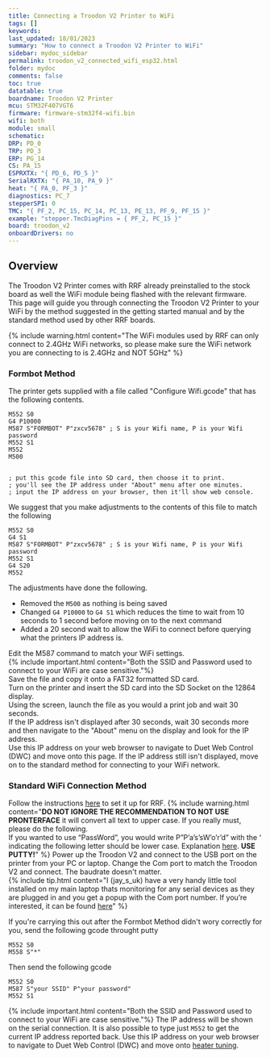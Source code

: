 ```yaml
---
title: Connecting a Troodon V2 Printer to WiFi 
tags: []
keywords: 
last_updated: 18/01/2023
summary: "How to connect a Troodon V2 Printer to WiFi"
sidebar: mydoc_sidebar
permalink: troodon_v2_connected_wifi_esp32.html
folder: mydoc
comments: false
toc: true
datatable: true
boardname: Troodon V2 Printer
mcu: STM32F407VGT6
firmware: firmware-stm32f4-wifi.bin
wifi: both
module: small
schematic: 
DRP: PD_0
TRP: PD_3
ERP: PG_14
CS: PA_15
ESPRXTX: "{ PD_6, PD_5 }"
SerialRXTX: "{ PA_10, PA_9 }"
heat: "{ PA_0, PF_3 }"
diagnostics: PC_7
stepperSPI: 0
TMC: "{ PF_2, PC_15, PC_14, PC_13, PE_13, PF_9, PF_15 }"
example: "stepper.TmcDiagPins = { PF_2, PC_15 }"
board: troodon_v2
onboardDrivers: no
---
```


## Overview

The Troodon V2 Printer comes with RRF already preinstalled to the stock board as well the WiFi module being flashed with the relevant firmware. This page will guide you through connecting the Troodon V2 Printer to your WiFi by the method suggested in the getting started manual and by the standard method used by other RRF boards.  

{% include warning.html content="The WiFi modules used by RRF can only connect to 2.4GHz WiFi networks, so please make sure the WiFi network you are connecting to is 2.4GHz and NOT 5GHz" %}

### Formbot Method

The printer gets supplied with a file called "Configure Wifi.gcode" that has the following contents.
```
M552 S0
G4 P10000
M587 S"FORMBOT" P"zxcv5678" ; S is your Wifi name, P is your Wifi password
M552 S1
M552
M500


; put this gcode file into SD card, then choose it to print.
; you'll see the IP address under "About" menu after one minutes.
; input the IP address on your browser, then it'll show web console.
```
We suggest that you make adjustments to the contents of this file to match the following
```
M552 S0
G4 S1
M587 S"FORMBOT" P"zxcv5678" ; S is your Wifi name, P is your Wifi password
M552 S1
G4 S20
M552
```
The adjustments have done the following.
* Removed the `M500` as nothing is being saved
* Changed `G4 P10000` to `G4 S1` which reduces the time to wait from 10 seconds to 1 second before moving on to the next command
* Added a 20 second wait to allow the WiFi to connect before querying what the printers IP address is.

Edit the M587 command to match your WiFi settings.  
{% include important.html content="Both the SSID and Password used to connect to your WiFi are case sensitive."%}   
Save the file and copy it onto a FAT32 formatted SD card.  
Turn on the printer and insert the SD card into the SD Socket on the 12864 display.  
Using the screen, launch the file as you would a print job and wait 30 seconds.  
If the IP address isn't displayed after 30 seconds, wait 30 seconds more and then navigate to the "About" menu on the display and look for the IP address.  
Use this IP address on your web browser to navigate to Duet Web Control (DWC) and move onto this page.
If the IP address still isn't displayed, move on to the standard method for connecting to your WiFi network.

### Standard WiFi Connection Method

Follow the instructions [here](putty.html) to set it up for RRF.
{% include warning.html content="**DO NOT IGNORE THE RECOMMENDATION TO NOT USE PRONTERFACE** it will convert all text to upper case. If you really must, please do the following. <br/>  If you wanted to use “PassWord”, you would write P”P’a’s’sW’o’r’d” with the ‘ indicating the following letter should be lower case. Explanation [here](https://docs.duet3d.com/en/User_manual/Reference/Gcodes#m587-add-wifi-host-network-to-remembered-list-or-list-remembered-networks). **USE PUTTY!**" %}
Power up the Troodon V2 and connect to the USB port on the printer from your PC or laptop. 
Change the Com port to match the Troodon V2 and connect. The baudrate doesn't matter.  
{% include tip.html content="I (jay_s_uk) have a very handy little tool installed on my main laptop thats monitoring for any serial devices as they are plugged in and you get a popup with the Com port number. If you’re interested, it can be found [here](https://helmpcb.com/software/serial-port-monitor)" %}

If you're carrying this out after the Formbot Method didn't wory correctly for you, send the following gcode throught putty
```
M552 S0
M558 S"*"
```
Then send the following gcode
```
M552 S0
M587 S"your SSID" P"your password"
M552 S1
```
{% include important.html content="Both the SSID and Password used to connect to your WiFi are case sensitive."%}
The IP address will be shown on the serial connection. It is also possible to type just `M552` to get the current IP address reported back.
Use this IP address on your web browser to navigate to Duet Web Control (DWC) and move onto [heater tuning](troodon_v2_heater_tuning.html).